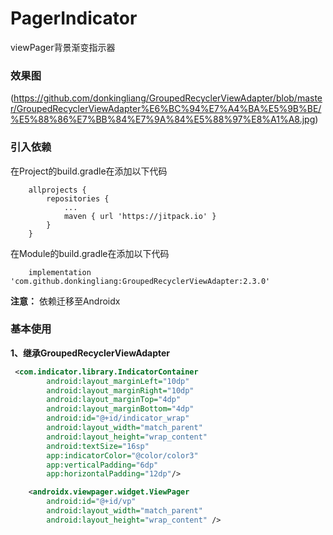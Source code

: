 # PagerIndicator
viewPager背景渐变指示器

### 效果图
(https://github.com/donkingliang/GroupedRecyclerViewAdapter/blob/master/GroupedRecyclerViewAdapter%E6%BC%94%E7%A4%BA%E5%9B%BE/%E5%88%86%E7%BB%84%E7%9A%84%E5%88%97%E8%A1%A8.jpg) 


### 引入依赖 
在Project的build.gradle在添加以下代码
```
	allprojects {
		repositories {
			...
			maven { url 'https://jitpack.io' }
		}
	}
```
在Module的build.gradle在添加以下代码
```
	implementation 'com.github.donkingliang:GroupedRecyclerViewAdapter:2.3.0'
```
**注意：** 依赖迁移至Androidx

### 基本使用

**1、继承GroupedRecyclerViewAdapter**

```xml
 <com.indicator.library.IndicatorContainer
        android:layout_marginLeft="10dp"
        android:layout_marginRight="10dp"
        android:layout_marginTop="4dp"
        android:layout_marginBottom="4dp"
        android:id="@+id/indicator_wrap"
        android:layout_width="match_parent"
        android:layout_height="wrap_content"
        android:textSize="16sp"
        app:indicatorColor="@color/color3"
        app:verticalPadding="6dp"
        app:horizontalPadding="12dp"/>

    <androidx.viewpager.widget.ViewPager
        android:id="@+id/vp"
        android:layout_width="match_parent"
        android:layout_height="wrap_content" />
```
